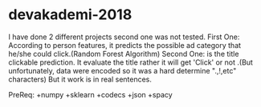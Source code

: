 # devakademi-2018
I have done 2 different projects second one was not tested.
First One: According to person features, it predicts the possible ad category that he/she could click.(Random Forest Algorithm)
Second One: is the title clickable prediction. It evaluate the title rather it will get 'Click' or not .(But unfortunately, data were encoded so it was a hard determine ".,!,etc" characters) But it work is in real sentences.

PreReq:
+numpy
+sklearn
+codecs
+json
+spacy 
